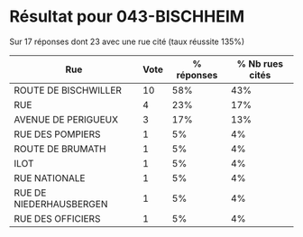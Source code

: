 # Résultat pour 043-BISCHHEIM

Sur 17 réponses dont 23 avec une rue cité (taux réussite 135%)

| Rue | Vote | % réponses | % Nb rues cités|
|-----|------|------------|----------------|
| ROUTE DE BISCHWILLER | 10 | 58% | 43%|
| RUE | 4 | 23% | 17%|
| AVENUE DE PERIGUEUX | 3 | 17% | 13%|
| RUE DES POMPIERS | 1 | 5% | 4%|
| ROUTE DE BRUMATH | 1 | 5% | 4%|
| ILOT | 1 | 5% | 4%|
| RUE NATIONALE | 1 | 5% | 4%|
| RUE DE NIEDERHAUSBERGEN | 1 | 5% | 4%|
| RUE DES OFFICIERS | 1 | 5% | 4%|
